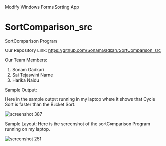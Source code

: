Modify Windows Forms Sorting App

# SortComparison_src
SortComparison Program

Our Repository Link:
https://github.com/SonamGadkari/SortComparison_src

Our Team Members:
1. Sonam Gadkari
2. Sai Tejaswini Narne
3. Harika Naidu

Sample Output:

Here in the sample output running in my laptop where it shows that Cycle Sort is faster than the Bucket Sort.

![screenshot 387](https://user-images.githubusercontent.com/42948603/52309474-db592900-2965-11e9-93e4-a04fdc73669e.png)

Sample Layout:
Here is the screenshot of the sortComparison Program running on my laptop.

![screenshot 251](https://user-images.githubusercontent.com/42949313/52321290-9bac3480-2999-11e9-939f-cb4ee19e6e3c.png)


